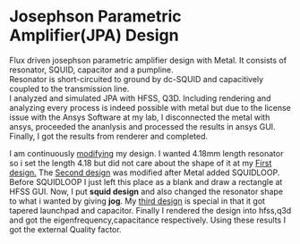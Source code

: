 # Josephson Parametric Amplifier(JPA) Design
Flux driven josephson parametric amplifier design with Metal. It consists of resonator, SQUID, capacitor and a pumpline.  
Resonator is short-circuited to ground by dc-SQUID and capacitively coupled to the transmission line.  
I analyzed and simulated JPA with HFSS, Q3D. Including rendering and analyzing every process is indeed possible with metal
but due to the license issue with the Ansys Software at my lab, I disconnected the metal with ansys, proceeded the ananlysis and processed the results in ansys GUI. Finally, I got the results from renderer and completed.  

I am continuously [modifying](https://github.com/bicycle315/JPA-design/tree/main/Design%20Modification) my design. I wanted 4.18mm length resonator so i set the length 4.18 but did not care about the shape of it at my [First design.](https://github.com/bicycle315/JPA-design/blob/main/210818_JPA.ipynb)   The [Second design](https://github.com/bicycle315/JPA-design/blob/main/211004_JPA_SQUID%2CResonator%20Modification%20%2B%20HFSS%2CQ3D.ipynb) was modified after Metal added SQUIDLOOP. Before SQUIDLOOP I just left this place as a blank and draw a rectangle at HFSS GUI. Now, I put **squid design** and also changed the resonator shape to what i wanted by giving **jog**. My [third design](https://github.com/bicycle315/JPA-design/blob/main/Design%20Modification/211014_JPA_3_Launchpad%2BCap%2Bresonator%20modification.ipynb) is special in that it got tapered launchpad and capacitor. Finally 
I rendered the design into hfss,q3d and got the eigenfrequency,capacitance respectively. Using these results I got the external Quality factor.

